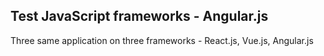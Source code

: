 ## Test JavaScript frameworks - Angular.js

Three same application on three frameworks - React.js, Vue.js, Angular.js
